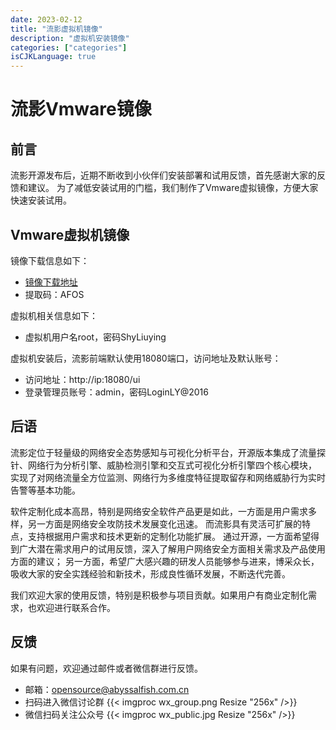 ```yaml
---
date: 2023-02-12
title: "流影虚拟机镜像"
description: "虚拟机安装镜像"
categories: ["categories"]
isCJKLanguage: true
---
```



# 流影Vmware镜像

## 前言

流影开源发布后，近期不断收到小伙伴们安装部署和试用反馈，首先感谢大家的反馈和建议。
为了减低安装试用的门槛，我们制作了Vmware虚拟镜像，方便大家快速安装试用。

## Vmware虚拟机镜像
镜像下载信息如下：
- [镜像下载地址](https://pan.baidu.com/s/1b1VIgjMuGdeT7a23Pbod5A)
- 提取码：AFOS

虚拟机相关信息如下：
- 虚拟机用户名root，密码ShyLiuying

虚拟机安装后，流影前端默认使用18080端口，访问地址及默认账号：
- 访问地址：http://ip:18080/ui
- 登录管理员账号：admin，密码LoginLY@2016


## 后语
流影定位于轻量级的网络安全态势感知与可视化分析平台，开源版本集成了流量探针、网络行为分析引擎、威胁检测引擎和交互式可视化分析引擎四个核心模块，
实现了对网络流量全方位监测、网络行为多维度特征提取留存和网络威胁行为实时告警等基本功能。

软件定制化成本高昂，特别是网络安全软件产品更是如此，一方面是用户需求多样，另一方面是网络安全攻防技术发展变化迅速。
而流影具有灵活可扩展的特点，支持根据用户需求和技术更新的定制化功能扩展。
通过开源，一方面希望得到广大潜在需求用户的试用反馈，深入了解用户网络安全方面相关需求及产品使用方面的建议；
另一方面，希望广大感兴趣的研发人员能够参与进来，博采众长，吸收大家的安全实践经验和新技术，形成良性循环发展，不断迭代完善。

我们欢迎大家的使用反馈，特别是积极参与项目贡献。如果用户有商业定制化需求，也欢迎进行联系合作。


## 反馈
如果有问题，欢迎通过邮件或者微信群进行反馈。
- 邮箱：opensource@abyssalfish.com.cn
- 扫码进入微信讨论群
{{< imgproc wx_group.png Resize "256x" />}}
- 微信扫码关注公众号
{{< imgproc wx_public.jpg Resize "256x" />}}
